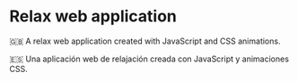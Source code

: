 # Relax web application
🇬🇧 A relax web application created with JavaScript and CSS animations.

🇪🇸 Una aplicación web de relajación creada con JavaScript y animaciones CSS.